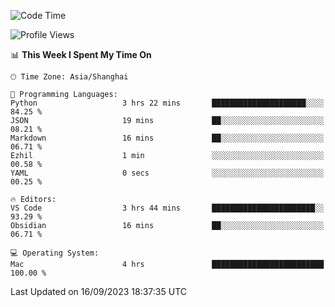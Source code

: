 <!--START_SECTION:waka-->
![Code Time](http://img.shields.io/badge/Code%20Time-162%20hrs%2012%20mins-blue)

![Profile Views](http://img.shields.io/badge/Profile%20Views-7-blue)

📊 **This Week I Spent My Time On** 

```text
🕑︎ Time Zone: Asia/Shanghai

💬 Programming Languages: 
Python                   3 hrs 22 mins       █████████████████████░░░░   84.25 % 
JSON                     19 mins             ██░░░░░░░░░░░░░░░░░░░░░░░   08.21 % 
Markdown                 16 mins             ██░░░░░░░░░░░░░░░░░░░░░░░   06.71 % 
Ezhil                    1 min               ░░░░░░░░░░░░░░░░░░░░░░░░░   00.58 % 
YAML                     0 secs              ░░░░░░░░░░░░░░░░░░░░░░░░░   00.25 % 

🔥 Editors: 
VS Code                  3 hrs 44 mins       ███████████████████████░░   93.29 % 
Obsidian                 16 mins             ██░░░░░░░░░░░░░░░░░░░░░░░   06.71 % 

💻 Operating System: 
Mac                      4 hrs               █████████████████████████   100.00 % 
```


 Last Updated on 16/09/2023 18:37:35 UTC
<!--END_SECTION:waka-->